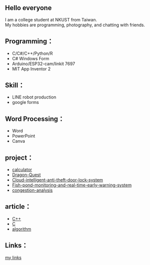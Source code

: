 ## Hello everyone
I am a college student at NKUST from Taiwan.  
My hobbies are programming, photography, and chatting with friends.
## Programming：
- C/C#/C++/Python/R
- C# Windows Form
- Arduino/ESP32-cam/linkit 7697
- MIT App Inventor 2
## Skill：
- LINE robot production
- google forms
## Word Processing：
- Word
- PowerPoint
- Canva

## project：
- [calculator](https://github.com/xixa3333/calculator)
- [Dragon-Quest](https://github.com/xixa3333/Dragon-Quest)
- [Cloud-intelligent-anti-theft-door-lock-system ](https://github.com/xixa3333/Cloud-intelligent-anti-theft-door-lock-system)
- [Fish-pond-monitoring-and-real-time-early-warning-system](https://github.com/xixa3333/Fish-pond-monitoring-and-real-time-early-warning-system)
- [congestion-analysis](https://github.com/xixa3333/congestion-analysis)
## article：
- [C++](https://github.com/xixa3333/C-Plus-Plus-Textbook/blob/main/%E7%9B%AE%E9%8C%84.md)
- [C](https://github.com/xixa3333/C-Textbook/blob/main/%E7%9B%AE%E9%8C%84.md)
- [algorithm](https://github.com/xixa3333/algorithm/blob/main/%E7%9B%AE%E9%8C%84.md)
## Links：
[my links](https://bento.me/xixa3333)
